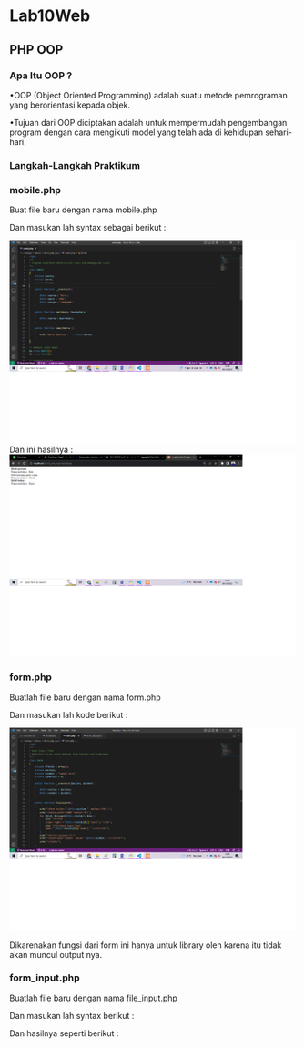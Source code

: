 # Lab10Web
## PHP OOP 
### Apa Itu OOP ?
<p>•OOP (Object Oriented Programming) adalah suatu metode
pemrograman yang berorientasi kepada objek.</p>
<p>•Tujuan dari OOP diciptakan adalah untuk mempermudah
pengembangan program dengan cara mengikuti model yang
telah ada di kehidupan sehari-hari.</p>

### Langkah-Langkah Praktikum
### mobile.php
<p>Buat file baru dengan nama mobile.php</p>
<p>Dan masukan lah syntax sebagai berikut :</p>

![gambar1](screenshoot/ss1.png)
Dan ini hasilnya :
![gambar2](screenshoot/ss2.png)
### form.php
<p>Buatlah file baru dengan nama form.php</p>
<p>Dan masukan lah kode berikut :</p>

![gambar3](screenshoot/ss3.png)
<p>Dikarenakan fungsi dari form ini hanya untuk library oleh karena itu tidak akan muncul output nya.</p>

### form_input.php
<p>Buatlah file baru dengan nama file_input.php</p>
<p>Dan masukan lah syntax berikut :</p>
<p>Dan hasilnya seperti berikut :</p>